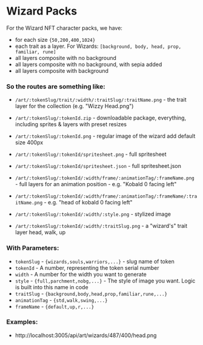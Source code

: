 # Wizard Packs

For the Wizard NFT character packs, we have:

- for each size `{50,200,400,1024}`
- each trait as a layer. For Wizards: `[background, body, head, prop, familiar, rune]`
- all layers composite with no background
- all layers composite with no background, with sepia added
- all layers composite with background

### So the routes are something like:

- `/art/:tokenSlug/trait/:width/:traitSlug/:traitName.png` - the trait layer for the collection (e.g. "Wizzy Head.png")

- `/art/:tokenSlug/:tokenId.zip` - downloadable package, everything, including sprites & layers with preset resizes
- `/art/:tokenSlug/:tokenId.png` - regular image of the wizard add default size 400px
- `/art/:tokenSlug/:tokenId/spritesheet.png` - full spritesheet
- `/art/:tokenSlug/:tokenId/spritesheet.json` - full spritesheet.json
- `/art/:tokenSlug/:tokenId/:width/frame/:animationTag/:frameName.png` - full layers for an animation position - e.g. "Kobald 0 facing left"
- `/art/:tokenSlug/:tokenId/:width/frame/:animationTag/:frameName/:traitName.png` - e.g. "head of kobald 0 facing left"
- `/art/:tokenSlug/:tokenId/:width/:style.png` - stylized image
- `/art/:tokenSlug/:tokenId/:width/:traitSlug.png` - a "wizard's" trait layer
  head, walk, up

### With Parameters:

- `tokenSlug` - `{wizards,souls,warriors,...}` - slug name of token
- `tokenId` - A number, representing the token serial number
- `width` - A number for the width you want to generate
- `style` - `{full,parchment,nobg,...}` - The style of image you want. Logic is built into this name in code
- `traitSlug` - `{background,body,head,prop,familiar,rune,...}`
- `animationTag` - `{std,walk,swing,...}`
- `frameName` - `{default,up,r,...}`

### Examples:

- http://localhost:3005/api/art/wizards/487/400/head.png
